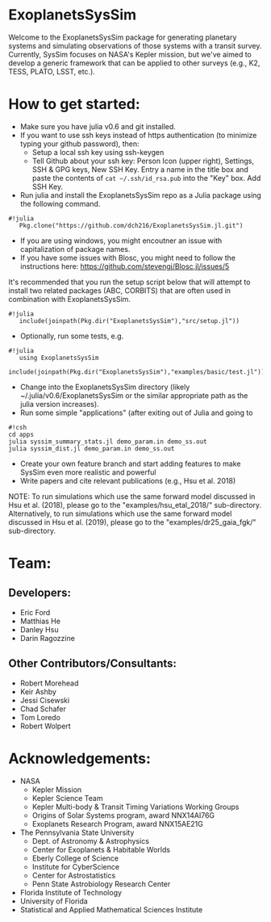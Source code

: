 # ExoplanetsSysSim
Welcome to the ExoplanetsSysSim package for generating planetary systems and simulating observations of those systems with a transit survey.  Currently, SysSim focuses on NASA's Kepler mission, but we've aimed to develop a generic framework that can be applied to other surveys (e.g., K2, TESS, PLATO, LSST, etc.).

# How to get started:
* Make sure you have julia v0.6 and git installed.
* If you want to use ssh keys instead of https authentication (to minimize typing your github password), then:
  * Setup a local ssh key using ssh-keygen
  * Tell Github about your ssh key:  Person Icon (upper right), Settings, SSH & GPG keys, New SSH Key.  Entry a name in the title box and paste the contents of `cat ~/.ssh/id_rsa.pub` into the "Key" box. Add SSH Key.  
* Run julia and install the ExoplanetsSysSim repo as a Julia package using the following command.
```
#!julia
   Pkg.clone("https://github.com/dch216/ExoplanetsSysSim.jl.git")
```
* If you are using windows, you might encoutner an issue with capitalization of package names.
* If you have some issues with Blosc, you might need to follow the instructions here: https://github.com/stevengj/Blosc.jl/issues/5

It's recommended that you run the setup script below that will attempt to install two related packages (ABC, CORBITS) that are often used in combination with ExoplanetsSysSim.
```
#!julia
   include(joinpath(Pkg.dir("ExoplanetsSysSim"),"src/setup.jl"))  
```
* Optionally, run some tests, e.g. 
```
#!julia
   using ExoplanetsSysSim
   include(joinpath(Pkg.dir("ExoplanetsSysSim"),"examples/basic/test.jl"))   
```
* Change into the ExoplanetsSysSim directory (likely ~/.julia/v0.6/ExoplanetsSysSim or the similar appropriate path as the julia version increases).
* Run some simple "applications" (after exiting out of Julia and going to 
```
#!csh
cd apps
julia syssim_summary_stats.jl demo_param.in demo_ss.out
julia syssim_dist.jl demo_param.in demo_ss.out
```
* Create your own feature branch and start adding features to make SysSim even more realistic and powerful
* Write papers and cite relevant publications (e.g., Hsu et al. 2018)

NOTE: To run simulations which use the same forward model discussed in Hsu et al. (2018), please go to the "examples/hsu_etal_2018/" sub-directory.  
Alternatively, to run simulations which use the same forward model discussed in Hsu et al. (2019), please go to the "examples/dr25_gaia_fgk/" sub-directory.

# Team:
## Developers:
  * Eric Ford
  * Matthias He
  * Danley Hsu
  * Darin Ragozzine
## Other Contributors/Consultants:
  * Robert Morehead
  * Keir Ashby
  * Jessi Cisewski
  * Chad Schafer
  * Tom Loredo
  * Robert Wolpert

# Acknowledgements:
* NASA
  * Kepler Mission
  * Kepler Science Team
  * Kepler Multi-body & Transit Timing Variations Working Groups
  * Origins of Solar Systems program, award NNX14AI76G
  * Exoplanets Research Program, award NNX15AE21G
* The Pennsylvania State University
  * Dept. of Astronomy & Astrophysics
  * Center for Exoplanets & Habitable Worlds
  * Eberly College of Science
  * Institute for CyberScience
  * Center for Astrostatistics
  * Penn State Astrobiology Research Center
* Florida Institute of Technology
* University of Florida
* Statistical and Applied Mathematical Sciences Institute
